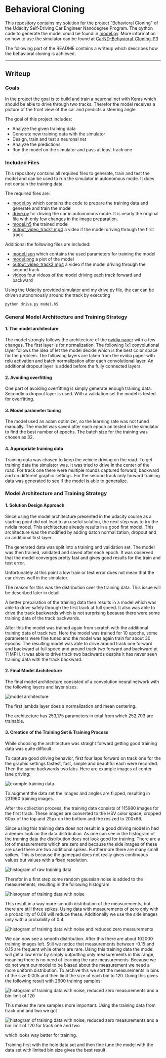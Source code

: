 # **Behavioral Cloning**

This repository contains my solution for the project "Behavioral Cloning" of the Udacity Self-Driving Car Engineer Nanodegree Program. The python code to generate the model could be found in [model.py](model.py).
More information on how to use the simulator can be found at [CarND-Behavioral-Cloning-P3](https://github.com/udacity/CarND-Behavioral-Cloning-P3)

The following part of the README contains a writeup which describes how the behavioral cloning is achieved.

---

## Writeup

### Goals

In the project the goal is to build and train a neuronal net with Keras which should be able to drive through two tracks. Therefor the model receives a picture of the front view of the car and predicts a steering angle.

The goal of this project includes:
* Analyze the given training data
* Generate new training data with the simulator
* Design, train and test a neuronal net
* Analyze the predictions
* Run the model on the simulator and pass at least track one


[//]: # (Image References)

[model]: ./model.png "Model Architecture"
[example_training_data]: ./images_writeup/example_training_data.png "Example training data"
[histo_raw_track1]: ./images_writeup/histo_raw_track1.png "Histogram of raw training data"
[histo_gauss0.005_track1]: ./images_writeup/histo_gauss0.005_track1.png "Histogram of training data with noise"
[histo_gauss0.005_reducezero0.08_track1]: ./images_writeup/histo_gauss0.005_reducezero0.08_track1.png "Histogram of training data with noise and reduced zero measurements"
[histo_gauss0.005_reducezero0.08_limit120_track1]: ./images_writeup/histo_gauss0.005_reducezero0.08_limit120_track1.png "Histogram of training data with noise, reduced zero measurements and a bin limit of 120"
[histo_gauss0.005_reducezero0.08_limit120_track1+2]: ./images_writeup/histo_gauss0.005_reducezero0.08_limit120_track1+2.png "Histogram of training data with noise, reduced zero measurements and a bin limit of 120 for track one and two"

### Included Files

This repository contains all required files to generate, train and test the model and can be used to run the simulator in autonomous mode. It does not contain the training data.

The required files are:
* [model.py](model.py) which contains the code to prepare the training data and generate and train the model
* [drive.py](drive.py) for driving the car in autonomous mode. It is nearly the original file with only few changes in the image preparation.
* [model.h5](model.h5) the trained model
* [output_video_track1.mp4](record_track1/output_video_track1.mp4) a video if the model driving through the first track

Additional the following files are included:
* [model.json](model.json) which contains the used parameters for training the model
* [model.png](model.png) a plot of the model
* [output_video_track2.mp4](record_track1/output_video_track2.mp4) a video if the model driving through the second track
* [videos](videos/) four videos of the model driving each track forward and backward

Using the Udacity provided simulator and my drive.py file, the car can be driven autonomously around the track by executing
```sh
python drive.py model.h5
```

### General Model Architecture and Training Strategy

#### 1. The model architecture

 The model strongly follows the architecture of the [nvidia paper](https://arxiv.org/pdf/1604.07316v1.pdf) with a few changes.  The first layer is for normalization. The following 1x1 convolutional layer follows the idea of let the model decide which is the best color space for the problem. The following layers are taken from the nvidia paper with relu activation and batch normalization after each convolutional layer. An additional dropout layer is added before the fully connected layers.

#### 2. Avoiding overfitting

One part of avoiding overfitting is simply generate enough training data. Secondly a dropout layer is used. With a validation set the model is tested for overfitting.

#### 3. Model parameter tuning

The model used an adam optimizer, so the learning rate was not tuned manually. The model was saved after each epoch an tested in the simulator to find the best number of epochs. The batch size for the training was chosen as 32.

#### 4. Appropriate training data

Training data was chosen to keep the vehicle driving on the road. To get training data the simulator was. It was tried to drive in the center of the road. For track one there were multiple rounds captured forward, backward and on different graphic settings. For the second track only forward training data was generated to see if the model is able to generalize.



### Model Architecture and Training Strategy

#### 1. Solution Design Approach

Since using the model architecture presented in the udacity course as a starting point did not lead to an useful solution, the next step was to try the nvidia model. This architecture already results in a good first model. This architecture was the modified by adding batch normalization, dropout and an additional first layer.

The generated data was split into a training and validation set. The model was then trained, validated and saved after each epoch. It was observed that the model converges pretty fast and gives good results for the train and test error.

Unfortunately at this point a low train or test error does not mean that the car drives well in the simulator.

The reason for this was the distribution over the training data. This issue will be described later in detail.

A better preparation of the training data then results in a model which was able to drive safely through the first track at full speed.
It also was able to drive the track backwards which is not surprising because there were some training data of the track backwards.

After this the model was trained again from scratch with the additional training data of track two. Here the model was trained for 10 epochs, some parameters were fine tuned and the model was again train for about 30 epochs. The resulting model was able to drive around track one forward and backward at full speed and around track two forward and backward at 11 MPH.
It was able to drive track two backwards despite it has never seen training data with the track backward.

#### 2. Final Model Architecture

The final model architecture consisted of a convolution neural network with the following layers and layer sizes:

![model architecture][model]

The first lambda layer does a normalization and mean centering.

The architecture has 253,175 parameters in total from which 252,703 are trainable.


#### 3. Creation of the Training Set & Training Process
While choosing the architecture was straight forward getting good training data was quite difficult.

To capture good driving behavior, first four laps forward on track one for the the graphic settings fastest, fast, simple and beautiful each were recorded. Then the same backwards two labs. Here are example images of center lane driving:

![example training data][example_training_data]


To augment the data set the images and angles are flipped, resulting in 231960 training images.

After the collection process, the training data consists of 115980 images for the first track. These images are converted to the HSV color space, cropped 60px of the top and 25px on the bottom and the resized to 200x66.

Since using this training data does not result in a good driving model in had a deeper look on the data distribution.
As one can see in the histogram of the training data the distribution does not look good for training. There are a lot of measurements which are zero and because the side images of these are used there are two additional spikes. Furthermore there are many small spikes. This is because the gamepad does not really gives continuous values but values with a fixed resolution.

![histogram of raw training data][histo_raw_track1]

Therefor in a first step some random gaussian noise is added to the measurements, resulting in the following histogram.

![histogram of training data with noise][histo_gauss0.005_track1]

This result in a way more smooth distribution of the measurements, but there are still three spikes.
Using data with measurements of zero only with a probability of 0.08 will reduce these. Additionally we use the side images only with a probability of 0.4.

![histogram of training data with noise and reduced zero measurements][histo_gauss0.005_reducezero0.08_track1]

We can now see a smooth distribution. After this there are about 102000 training images left. Still we notice that measurements between -0.15 and 0.15 are frequent while others are rare. Using this training data the model will get a low error by simply outputting only measurements in this range, meaning there is no need of learning the rare measurements.
Because we do not want our model to be biased about the measurement we need a more uniform distribution.
To archive this we sort the measurements in bins of the size 0.005 and then limit the size of each bin to 120. Doing this gives the following result with 2600 training samples:

![histogram of training data with noise, reduced zero measurements and a bin limit of 120][histo_gauss0.005_reducezero0.08_limit120_track1]

This makes the rare samples more important.
Using the training data from track one and two we got

![histogram of training data with noise, reduced zero measurements and a bin limit of 120 for track one and two][histo_gauss0.005_reducezero0.08_limit120_track1+2]

which looks way better for training.

Training first with the hole data set and then fine tune the model with the data set with limited bin size gives the best result.
